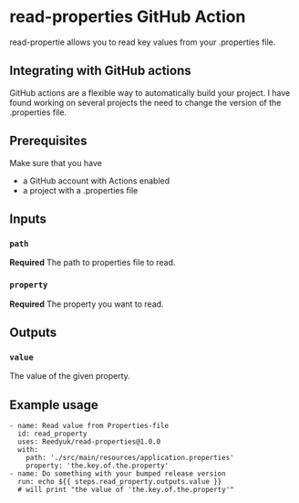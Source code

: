 # read-properties GitHub Action  

read-propertie allows you to read key values from your .properties file.

## Integrating with GitHub actions

GitHub actions are a flexible way to automatically build your project.
I have found working on several projects the need to change the version of the .properties file.

## Prerequisites

Make sure that you have

* a GitHub account with Actions enabled
* a project with a .properties file

## Inputs

### `path`

**Required** The path to properties file to read.

### `property`

**Required** The property you want to read.

## Outputs

### `value`

The value of the given property.

## Example usage

    - name: Read value from Properties-file
      id: read_property
      uses: Reedyuk/read-properties@1.0.0
      with:
        path: './src/main/resources/application.properties'
        property: 'the.key.of.the.property'
    - name: Do something with your bumped release version
      run: echo ${{ steps.read_property.outputs.value }}
      # will print "the value of 'the.key.of.the.property'"
 
